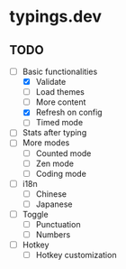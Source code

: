 # typings.dev

## TODO

- [ ] Basic functionalities
  - [x] Validate
  - [ ] Load themes
  - [ ] More content
  - [x] Refresh on config
  - [ ] Timed mode
- [ ] Stats after typing
- [ ] More modes
  - [ ] Counted mode
  - [ ] Zen mode
  - [ ] Coding mode
- [ ] i18n
  - [ ] Chinese
  - [ ] Japanese
- [ ] Toggle
  - [ ] Punctuation
  - [ ] Numbers
- [ ] Hotkey
  - [ ] Hotkey customization
